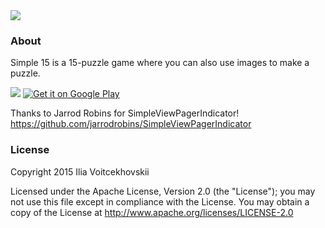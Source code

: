 <img src="http://i.imgur.com/g2GdSBI.png" />

### About
Simple 15 is a 15-puzzle game where you can also use images to make a puzzle.



<img src="http://i.imgur.com/KnQcKwW.jpg" />



<a href="https://play.google.com/store/apps/details?id=com.RaenarApps.Game15">
<img alt="Get it on Google Play" src="http://steverichey.github.io/google-play-badge-svg/img/en_get.svg" />
</a>


Thanks to Jarrod Robins for SimpleViewPagerIndicator!
https://github.com/jarrodrobins/SimpleViewPagerIndicator

### License
   Copyright 2015 Ilia Voitcekhovskii

   Licensed under the Apache License, Version 2.0 (the "License");
   you may not use this file except in compliance with the License.
   You may obtain a copy of the License at http://www.apache.org/licenses/LICENSE-2.0
